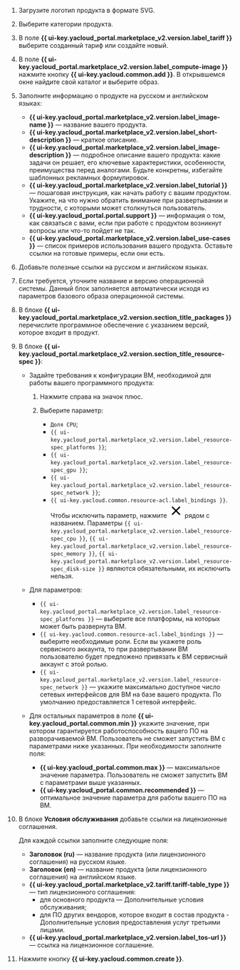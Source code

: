 1. Загрузите логотип продукта в формате SVG.

1. Выберите категории продукта.

1. В поле **{{ ui-key.yacloud_portal.marketplace_v2.version.label_tariff }}** выберите созданный тариф или создайте новый.

1. В поле **{{ ui-key.yacloud_portal.marketplace_v2.version.label_compute-image }}** нажмите кнопку **{{ ui-key.yacloud.common.add }}**. В открывшемся окне найдите свой каталог и выберите образ.

1. Заполните информацию о продукте на русском и английском языках:

   * **{{ ui-key.yacloud_portal.marketplace_v2.version.label_image-name }}** — название вашего продукта.
   * **{{ ui-key.yacloud_portal.marketplace_v2.version.label_short-description }}** — краткое описание.
   * **{{ ui-key.yacloud_portal.marketplace_v2.version.label_image-description }}** — подробное описание вашего продукта: какие задачи он решает, его ключевые характеристики, особенности, преимущества перед аналогами. Будьте конкретны, избегайте шаблонных рекламных формулировок.
   * **{{ ui-key.yacloud_portal.marketplace_v2.version.label_tutorial }}** — пошаговая инструкция, как начать работу с вашим продуктом. Укажите, на что нужно обратить внимание при развертывании и трудности, с которыми может столкнуться пользователь.
   * **{{ ui-key.yacloud_portal.portal.support }}** — информация о том, как связаться с вами, если при работе с продуктом возникнут вопросы или что-то пойдет не так.
   * **{{ ui-key.yacloud_portal.marketplace_v2.version.label_use-cases }}** — список примеров использования вашего продукта. Оставьте ссылки на готовые примеры, если они есть.

1. Добавьте полезные ссылки на русском и английском языках.

1. Если требуется, уточните название и версию операционной системы. Данный блок заполняется автоматически исходя из параметров базового образа операционной системы.

1. В блоке **{{ ui-key.yacloud_portal.marketplace_v2.version.section_title_packages }}** перечислите программное обеспечение с указанием версий, которое входит в продукт.

1. В блоке **{{ ui-key.yacloud_portal.marketplace_v2.version.section_title_resource-spec }}**:

   * Задайте требования к конфигурации ВМ, необходимой для работы вашего программного продукта:

      1. Нажмите справа на значок плюс.

      1. Выберите параметр:
         * `Доля CPU`;
         * `{{ ui-key.yacloud_portal.marketplace_v2.version.label_resource-spec_platforms }}`;
         * `{{ ui-key.yacloud_portal.marketplace_v2.version.label_resource-spec_gpu }}`;
         * `{{ ui-key.yacloud_portal.marketplace_v2.version.label_resource-spec_network }}`;
         * `{{ ui-key.yacloud.common.resource-acl.label_bindings }}`.
           Чтобы исключить параметр, нажмите ![image](../../_assets/console-icons/xmark.svg) рядом с названием. Параметры `{{ ui-key.yacloud_portal.marketplace_v2.version.label_resource-spec_cpu }}`, `{{ ui-key.yacloud_portal.marketplace_v2.version.label_resource-spec_memory }}`, `{{ ui-key.yacloud_portal.marketplace_v2.version.label_resource-spec_disk-size }}` являются обязательными, их исключить нельзя.

   * Для параметров:
      * `{{ ui-key.yacloud_portal.marketplace_v2.version.label_resource-spec_platforms }}` — выберите все платформы, на которых может быть развернута ВМ.
      * `{{ ui-key.yacloud.common.resource-acl.label_bindings }}` — выберите необходимые роли. Если вы укажете роль сервисного аккаунта, то при развертывании ВМ пользователю будет предложено привязать к ВМ сервисный аккаунт с этой ролью.
      *  `{{ ui-key.yacloud_portal.marketplace_v2.version.label_resource-spec_network }}` — укажите максимально доступное число сетевых интерфейсов для ВМ на базе вашего продукта. По умолчанию предоставляется 1 сетевой интерфейс.
   * Для остальных параметров в поле **{{ ui-key.yacloud_portal.common.min }}** укажите значение, при котором гарантируется работоспособность вашего ПО на разворачиваемой ВМ. Пользователь не сможет запустить ВМ с параметрами ниже указанных. При необходимости заполните поля:
      * **{{ ui-key.yacloud_portal.common.max }}** — максимальное значение параметра. Пользователь не сможет запустить ВМ с параметрами выше указанных.
      * **{{ ui-key.yacloud_portal.common.recommended }}** — оптимальное значение параметра для работы вашего ПО на ВМ.

1. В блоке **Условия обслуживания** добавьте ссылки на лицензионные соглашения.

   Для каждой ссылки заполните следующие поля:
   * **Заголовок (ru)** — название продукта (или лицензионного соглашения) на русском языке.
   * **Заголовок (en)** — название продукта (или лицензионного соглашения) на английском языке.
   * **{{ ui-key.yacloud_portal.marketplace_v2.tariff.tariff-table_type }}** — тип лицензионного соглашения:
      * для основного продукта — Дополнительные условия обслуживания;
      * для ПО других вендоров, которое входит в состав продукта - Дополнительные условия предоставления услуг третьими лицами.
   * **{{ ui-key.yacloud_portal.marketplace_v2.version.label_tos-url }}** — ссылка на лицензионное соглашение.

1. Нажмите кнопку **{{ ui-key.yacloud.common.create }}**.